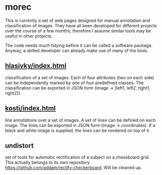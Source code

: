 # morec
This is currently a set of web pages designed for manual annotation and classification of images.
They have all been developed for different projects over the course of a few months; therefore I assume similar tools may be useful in other projects.

The code needs much tidying before it can be called a software package.
Anyway, a skilled developer can already make use of many of the tools.

## [hlasivky/index.html](hlasivky/)
classification of a set of images.
Each of four attributes (two on each side) can be independently marked by one of four predefined classes.
The classification can be exported in JSON form (image -> [left1, left2, right1, right2]).

## [kosti/index.html](kosti/)
line annotations over a set of images.
A set of lines can be defined on each image.
The lines can be exported in JSON form (image -> coordinates).
If a black and white image is supplied, the lines can be rendered on top of it.

## undistort
set of tools for automatic rectification of a subject on a chessboard grid.
This actually belongs to its own repository https://github.com/addam/rectify-checkerboard.
Will be cleaned up.
